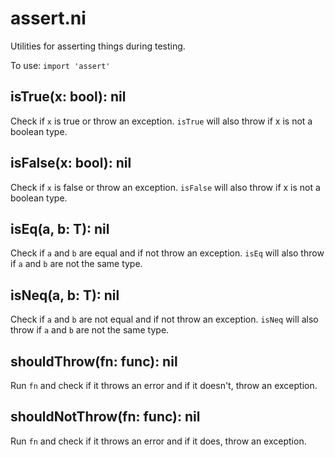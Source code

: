 # assert.ni

Utilities for asserting things during testing.

To use: `import 'assert'`

## isTrue(x: bool): nil

Check if `x` is true or throw an exception. `isTrue` will also throw if x is not a boolean type.

## isFalse(x: bool): nil

Check if `x` is false or throw an exception. `isFalse` will also throw if x is not a boolean type.

## isEq(a, b: T): nil

Check if `a` and `b` are equal and if not throw an exception. `isEq` will also throw if `a` and
`b` are not the same type.

## isNeq(a, b: T): nil

Check if `a` and `b` are not equal and if not throw an exception. `isNeq` will also throw if `a`
and `b` are not the same type.

## shouldThrow(fn: func): nil

Run `fn` and check if it throws an error and if it doesn't, throw an exception.

## shouldNotThrow(fn: func): nil

Run `fn` and check if it throws an error and if it does, throw an exception.
